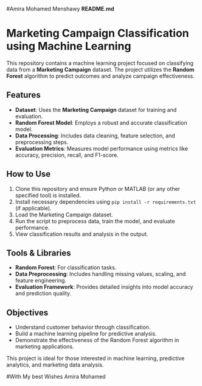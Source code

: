 #Amira Mohamed Menshawy
**README.md**  

# Marketing Campaign Classification using Machine Learning  

This repository contains a machine learning project focused on classifying data from a **Marketing Campaign** dataset. The project utilizes the **Random Forest** algorithm to predict outcomes and analyze campaign effectiveness.  

## Features  
- **Dataset**: Uses the **Marketing Campaign** dataset for training and evaluation.  
- **Random Forest Model**: Employs a robust and accurate classification model.  
- **Data Processing**: Includes data cleaning, feature selection, and preprocessing steps.  
- **Evaluation Metrics**: Measures model performance using metrics like accuracy, precision, recall, and F1-score.  

## How to Use  
1. Clone this repository and ensure Python or MATLAB (or any other specified tool) is installed.  
2. Install necessary dependencies using `pip install -r requirements.txt` (if applicable).  
3. Load the Marketing Campaign dataset.  
4. Run the script to preprocess data, train the model, and evaluate performance.  
5. View classification results and analysis in the output.  

## Tools & Libraries  
- **Random Forest**: For classification tasks.  
- **Data Preprocessing**: Includes handling missing values, scaling, and feature engineering.  
- **Evaluation Framework**: Provides detailed insights into model accuracy and prediction quality.  

## Objectives  
- Understand customer behavior through classification.  
- Build a machine learning pipeline for predictive analysis.  
- Demonstrate the effectiveness of the Random Forest algorithm in marketing applications.  

This project is ideal for those interested in machine learning, predictive analytics, and marketing data analysis.

#With My best Wishes Amira Mohamed 
